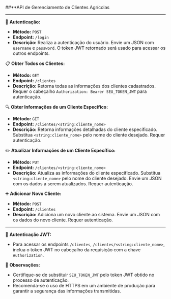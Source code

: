 ##**API de Gerenciamento de Clientes Agrícolas 

---

🔐 **Autenticação:**
- **Método:** `POST`
- **Endpoint:** `/login`
- **Descrição:** Realiza a autenticação do usuário. Envie um JSON com `username` e `password`. O token JWT retornado será usado para acessar os outros endpoints.

📋 **Obter Todos os Clientes:**
- **Método:** `GET`
- **Endpoint:** `/clientes`
- **Descrição:** Retorna todas as informações dos clientes cadastrados. Requer o cabeçalho `Authorization: Bearer SEU_TOKEN_JWT` para autenticação.

🔍 **Obter Informações de um Cliente Específico:**
- **Método:** `GET`
- **Endpoint:** `/clientes/<string:cliente_nome>`
- **Descrição:** Retorna informações detalhadas do cliente especificado. Substitua `<string:cliente_nome>` pelo nome do cliente desejado. Requer autenticação.

✏️ **Atualizar Informações de um Cliente Específico:**
- **Método:** `PUT`
- **Endpoint:** `/clientes/<string:cliente_nome>`
- **Descrição:** Atualiza as informações do cliente especificado. Substitua `<string:cliente_nome>` pelo nome do cliente desejado. Envie um JSON com os dados a serem atualizados. Requer autenticação.

➕ **Adicionar Novo Cliente:**
- **Método:** `POST`
- **Endpoint:** `/clientes`
- **Descrição:** Adiciona um novo cliente ao sistema. Envie um JSON com os dados do novo cliente. Requer autenticação.

---

🔑 **Autenticação JWT:**
- Para acessar os endpoints `/clientes`, `/clientes/<string:cliente_nome>`, inclua o token JWT no cabeçalho da requisição com a chave `Authorization`.


📌 **Observações:**
- Certifique-se de substituir `SEU_TOKEN_JWT` pelo token JWT obtido no processo de autenticação.
- Recomenda-se o uso de HTTPS em um ambiente de produção para garantir a segurança das informações transmitidas.
